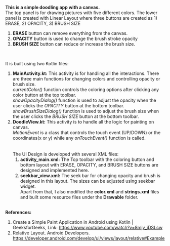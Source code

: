 **This is a simple doodling app with a canvas.** <br/>
The top panel is for drawing pictures with five different colors. 
The lower panel is created with Linear Layout where three buttons are created as 1) ERASE, 2) OPACITY, 3) BRUSH SIZE <br/>
1. **ERASE** button can remove everything from the canvas.
2. **OPACITY** button is used to change the brush stroke opacity
3. **BRUSH SIZE** button can reduce or increase the brush size.
<br/>

It is built using two Kotlin files:<br/>
1. **MainActivity.kt:**
   This activity is for handling all the interactions. There are three main functions for changing colors and controlling opacity or brush size.<br/>
   *currentColor()* function controls the coloring options after clicking any color button at the top toolbar. <br/>
   *showOpacityDialog()* function is used to adjust the opacity when the user clicks the *OPACITY* button at the bottom toolbar. <br/>
   *showBrushSizeDialog()* function is used to adjust the brush size when the user clicks the *BRUSH SIZE* button at the bottom toolbar. <br/>
2. **DoodleView.kt:**
   This activity is to handle all the logic for painting on canvas.<br/>
   *MotionEvent* is a class that controls the touch event (UP/DOWN) or the coordinates(x or y) while any *onTouchEvent()* function is called. <br/>
   <br/>
   <br/>
  The UI Design is developed with several XML files:
   1. **activity_main.xml:** The Top toolbar with the coloring button and bottom layout with ERASE, OPACITY, and BRUSH SIZE buttons are designed and implemented here. <br/>
   2. **seekbar_view.xml:** The seek bar for changing opacity and brush is designed in this layout. The sizes can be adjusted using seekbar widget.<br/>
  Apart from that, I also modified the **color.xml** and **strings.xml** files and built some resource files under the **Drawable** folder. 
  <br/><br/>

**References:**
  1. Create a Simple Paint Application in Android using Kotlin | GeeksforGeeks, Link: https://www.youtube.com/watch?v=8mjv_iDSLcw
  2. Relative Layout. Android Developers. https://developer.android.com/develop/ui/views/layout/relative#Example

